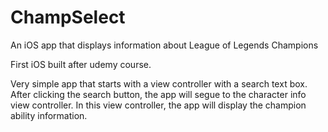 # ChampSelect
An iOS app that displays information about League of Legends Champions

First iOS built after udemy course.

Very simple app that starts with a view controller with a search text box. After clicking the search button, 
the app will segue to the character info view controller. In this view controller, the app will display the champion ability information.
